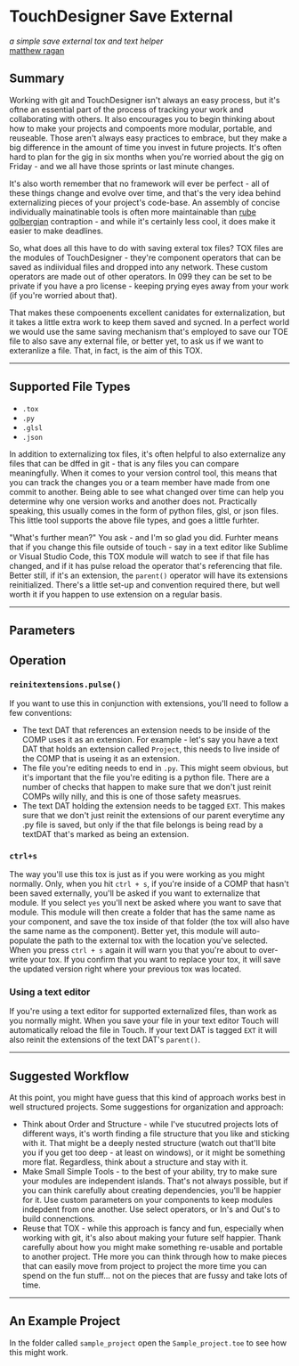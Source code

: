 # TouchDesigner Save External
*a simple save external tox and text helper*  
[matthew ragan](matthewragan.com)

## Summary
Working with git and TouchDesigner isn't always an easy process, but it's oftne an essential part of the process of tracking your work and collaborating with others. It also encourages you to begin thinking about how to make your projects and compoents more modular, portable, and reuseable. Those aren't always easy practices to embrace, but they make a big difference in the amount of time you invest in future projects. It's often hard to plan for the gig in six months when you're worried about the gig on Friday - and we all have those sprints or last minute changes. 

It's also worth remember that no framework will ever be perfect - all of these things change and evolve over time, and that's the very idea behind externalizing pieces of your project's code-base. An assembly of concise individually mainatinable tools is often more maintainable than [rube golbergian](https://en.wikipedia.org/wiki/Rube_Goldberg) contraption - and while it's certainly less cool, it does make it easier to make deadlines.

So, what does all this have to do with saving exteral tox files? TOX files are the modules of TouchDesigner - they're component operators that can be saved as indiividual files and dropped into any network. These custom operators are made out of other operators. In 099 they can be set to be private if you have a pro license - keeping prying eyes away from your work (if you're worried about that).

That makes these compoenents excellent canidates for externalization, but it takes a little extra work to keep them saved and sycned. In a perfect world we would use the same saving mechanism that's employed to save our TOE file to also save any external file, or better yet, to ask us if we want to exteranlize a file. That, in fact, is the aim of this TOX.

- - -
## Supported File Types
* `.tox`
* `.py`
* `.glsl`
* `.json`

In addition to externalizing tox files, it's often helpful to also externalize any files that can be dffed in git - that is any files you can compare meaningfully. When it comes to your version control tool, this means that you can track the changes you or a team member have made from one commit to another. Being able to see what changed over time can help you determine why one version works and another does not. Practically speaking, this usually comes in the form of python files, glsl, or json files. This little tool supports the above file types, and goes a little furhter. 

"What's further mean?" You ask - and I'm so glad you did. Furhter means that if you change this file outside of touch - say in a text editor like Sublime or Visual Studio Code, this TOX module will watch to see if that file has changed, and if it has pulse reload the operator that's referencing that file. Better still, if it's an extension, the `parent()` operator will have its extensions reinitialized. There's a little set-up and convention required there, but well worth it if you happen to use extension on a regular basis. 

- - - 
## Parameters


## Operation

### `reinitextensions.pulse()`
If you want to use this in conjunction with extensions, you'll need to follow a few conventions: 
* The text DAT that references an extension needs to be inside of the COMP uses it as an extension. For example - let's say you have a text DAT that holds an extension called `Project`, this needs to live inside of the COMP that is useing it as an extension.
* The file you're editing needs to end in `.py`. This might seem obvious, but it's important that the file you're editing is a python file. There are a number of checks that happen to make sure that we don't just reinit COMPs willy nilly, and this is one of those safety measrues. 
* The text DAT holding the extension needs to be tagged `EXT`. This makes sure that we don't just reinit the extensions of our parent everytime any .py file is saved, but only if the that file belongs is being read by a textDAT that's marked as being an extension.

### `ctrl+s`
The way you'll use this tox is just as if you were working as you might normally. Only, when you hit `ctrl + s`, if you're inside of a COMP that hasn't been saved externally, you'll be asked if you want to externalize that module. If you select `yes` you'll next be asked where you want to save that module. This module will then create a folder that has the same name as your component, and save the tox inside of that folder (the tox will also have the same name as the component). Better yet, this module will auto-populate the path to the external tox with the location you've selected. When you press `ctrl + s` again it will warn you that you're about to over-write your tox. If you confirm that you want to replace your tox, it will save the updated version right where your previous tox was located. 

### Using a text editor
If you're using a text editor for supported externalized files, than work as you normally might. When you save your file in your text editor Touch will automatically reload the file in Touch. If your text DAT is tagged `EXT` it will also reinit the extensions of the text DAT's `parent()`. 

- - -
## Suggested Workflow
At this point, you might have guess that this kind of approach works best in well structured projects. Some suggestions for organization and approach:
* Think about Order and Structure - while I've stucutred projects lots of different ways, it's worth finding a file structure that you like and sticking with it. That might be a deeply nested structure (watch out that'll bite you if you get too deep - at least on windows), or it might be something more flat. Regardless, think about a structure and stay with it.
* Make Small Simple Tools - to the best of your ability, try to make sure your modules are independent islands. That's not always possible, but if you can think carefully about creating dependencies, you'll be happier for it. Use custom parameters on your components to keep modules indepdent from one another. Use select operators, or In's and Out's to build connenctions. 
* Reuse that TOX - while this approach is fancy and fun, especially when working with git, it's also about making your future self happier. Thank carefully about how you might make something re-usable and portable to another project. THe more you can think through how to make pieces that can easily move from project to project the more time you can spend on the fun stuff... not on the pieces that are fussy and take lots of time.

- - -
## An Example Project
In the folder called `sample_project` open the `Sample_project.toe` to see how this might work. 